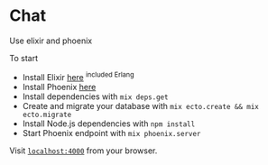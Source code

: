 # Chat 
Use elixir and phoenix

To start
  
  * Install Elixir [here](https://elixir-lang.org/install.html) <sup>included Erlang</sup>
  * Install Phoenix [here](https://github.com/phoenixframework/archives)
  * Install dependencies with `mix deps.get`
  * Create and migrate your database with `mix ecto.create && mix ecto.migrate`
  * Install Node.js dependencies with `npm install`
  * Start Phoenix endpoint with `mix phoenix.server`

Visit [`localhost:4000`](http://localhost:4000) from your browser.

